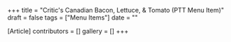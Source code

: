 +++
title = "Critic's Canadian Bacon, Lettuce, & Tomato (PTT Menu Item)"
draft = false
tags = ["Menu Items"]
date = ""

[Article]
contributors = []
gallery = []
+++
